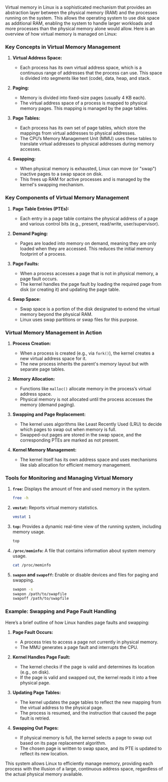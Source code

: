 Virtual memory in Linux is a sophisticated mechanism that provides an abstraction layer between the physical memory (RAM) and the processes running on the system. This allows the operating system to use disk space as additional RAM, enabling the system to handle larger workloads and more processes than the physical memory alone would allow. Here is an overview of how virtual memory is managed on Linux:

### Key Concepts in Virtual Memory Management

1. **Virtual Address Space:**

    - Each process has its own virtual address space, which is a continuous range of addresses that the process can use. This space is divided into segments like text (code), data, heap, and stack.

2. **Paging:**

    - Memory is divided into fixed-size pages (usually 4 KB each).
    - The virtual address space of a process is mapped to physical memory pages. This mapping is managed by the page tables.

3. **Page Tables:**

    - Each process has its own set of page tables, which store the mappings from virtual addresses to physical addresses.
    - The CPU’s Memory Management Unit (MMU) uses these tables to translate virtual addresses to physical addresses during memory accesses.

4. **Swapping:**
    - When physical memory is exhausted, Linux can move (or "swap") inactive pages to a swap space on disk.
    - This frees up RAM for active processes and is managed by the kernel's swapping mechanism.

### Key Components of Virtual Memory Management

1. **Page Table Entries (PTEs):**

    - Each entry in a page table contains the physical address of a page and various control bits (e.g., present, read/write, user/supervisor).

2. **Demand Paging:**

    - Pages are loaded into memory on demand, meaning they are only loaded when they are accessed. This reduces the initial memory footprint of a process.

3. **Page Faults:**

    - When a process accesses a page that is not in physical memory, a page fault occurs.
    - The kernel handles the page fault by loading the required page from disk (or creating it) and updating the page table.

4. **Swap Space:**
    - Swap space is a portion of the disk designated to extend the virtual memory beyond the physical RAM.
    - Linux uses swap partitions or swap files for this purpose.

### Virtual Memory Management in Action

1. **Process Creation:**

    - When a process is created (e.g., via `fork()`), the kernel creates a new virtual address space for it.
    - The new process inherits the parent's memory layout but with separate page tables.

2. **Memory Allocation:**

    - Functions like `malloc()` allocate memory in the process’s virtual address space.
    - Physical memory is not allocated until the process accesses the memory (demand paging).

3. **Swapping and Page Replacement:**

    - The kernel uses algorithms like Least Recently Used (LRU) to decide which pages to swap out when memory is full.
    - Swapped-out pages are stored in the swap space, and the corresponding PTEs are marked as not present.

4. **Kernel Memory Management:**
    - The kernel itself has its own address space and uses mechanisms like slab allocation for efficient memory management.

### Tools for Monitoring and Managing Virtual Memory

1. **`free`:** Displays the amount of free and used memory in the system.

    ```bash
    free -h
    ```

2. **`vmstat`:** Reports virtual memory statistics.

    ```bash
    vmstat 1
    ```

3. **`top`:** Provides a dynamic real-time view of the running system, including memory usage.

    ```bash
    top
    ```

4. **`/proc/meminfo`:** A file that contains information about system memory usage.

    ```bash
    cat /proc/meminfo
    ```

5. **`swapon` and `swapoff`:** Enable or disable devices and files for paging and swapping.
    ```bash
    swapon -s
    swapon /path/to/swapfile
    swapoff /path/to/swapfile
    ```

### Example: Swapping and Page Fault Handling

Here’s a brief outline of how Linux handles page faults and swapping:

1. **Page Fault Occurs:**

    - A process tries to access a page not currently in physical memory.
    - The MMU generates a page fault and interrupts the CPU.

2. **Kernel Handles Page Fault:**

    - The kernel checks if the page is valid and determines its location (e.g., on disk).
    - If the page is valid and swapped out, the kernel reads it into a free physical page.

3. **Updating Page Tables:**

    - The kernel updates the page tables to reflect the new mapping from the virtual address to the physical page.
    - The process is resumed, and the instruction that caused the page fault is retried.

4. **Swapping Out Pages:**
    - If physical memory is full, the kernel selects a page to swap out based on its page replacement algorithm.
    - The chosen page is written to swap space, and its PTE is updated to reflect its new location.

This system allows Linux to efficiently manage memory, providing each process with the illusion of a large, continuous address space, regardless of the actual physical memory available.
